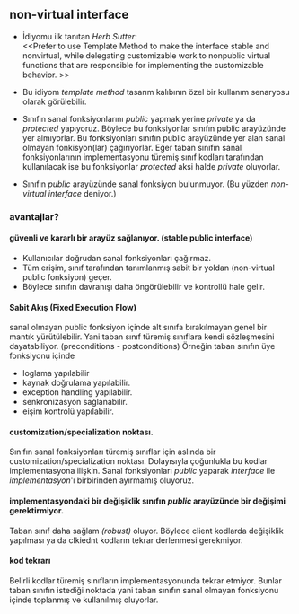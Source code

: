 ## non-virtual interface

+ İdiyomu ilk tanıtan _Herb Sutter_: <br>
<<Prefer to use Template Method to make the interface stable and nonvirtual, 
while delegating customizable work to nonpublic virtual functions that are responsible for implementing the customizable behavior. >>

+ Bu idiyom _template method_ tasarım kalıbının özel bir kullanım senaryosu olarak görülebilir.

+ Sınıfın sanal fonksiyonlarını _public_ yapmak yerine _private_ ya da _protected_ yapıyoruz. 
Böylece bu fonksiyonlar sınıfın public arayüzünde yer almıyorlar. Bu fonksiyonları sınıfın public arayüzünde yer alan sanal olmayan fonkisyon(lar) çağırıyorlar.
Eğer taban sınıfın sanal fonksiyonlarının implementasyonu türemiş sınıf kodları tarafından kullanılacak ise bu fonksiyonlar  _protected_ aksi halde _private_ oluyorlar. 
+ Sınıfın _public_ arayüzünde sanal fonksiyon bulunmuyor. (Bu yüzden _non-virtual interface_ deniyor.)

### avantajlar?

#### güvenli ve kararlı bir arayüz sağlanıyor. (stable public interface)
  - Kullanıcılar doğrudan sanal fonksiyonları çağırmaz.
  - Tüm erişim, sınıf tarafından tanımlanmış sabit bir yoldan (non-virtual public fonksiyon) geçer.
  - Böylece sınıfın davranışı daha öngörülebilir ve kontrollü hale gelir.

#### Sabit Akış (Fixed Execution Flow)
sanal olmayan public fonksiyon içinde alt sınıfa bırakılmayan genel bir mantık yürütülebilir. Yani taban sınıf türemiş sınıflara kendi sözleşmesini dayatabiliyor. (preconditions - postconditions)
Örneğin taban sınıfın üye fonksiyonu içinde 
- loglama yapılabilir
- kaynak doğrulama yapılabilir.
- exception handling yapılabilir.
- senkronizasyon sağlanabilir.
- eişim kontrolü yapılabilir.

#### customization/specialization noktası. 
Sınıfın sanal fonksiyonları türemiş sınıflar için aslında bir customization/specialization noktası. 
Dolayısıyla çoğunlukla bu kodlar implementasyona ilişkin. 
Sanal fonksiyonları _public_ yaparak _interface_ ile _implementasyon_'ı birbirinden ayırmamış oluyoruz.

#### implementasyondaki bir değişiklik sınıfın _public_ arayüzünde bir değişimi gerektirmiyor. 
Taban sınıf daha sağlam _(robust)_ oluyor. Böylece client kodlarda değişiklik yapılması ya da clkiednt kodların tekrar derlenmesi gerekmiyor.

#### kod tekrarı
Belirli kodlar türemiş sınıfların implementasyonunda tekrar etmiyor. Bunlar taban sınıfın istediği noktada yani taban sınıfın sanal olmayan fonksiyonu içinde toplanmış ve kullanılmış oluyorlar.


